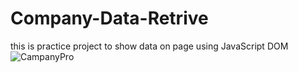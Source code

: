 # Company-Data-Retrive
this is practice project to show data on page using JavaScript DOM 
![CampanyPro](https://user-images.githubusercontent.com/47037064/56210935-76603480-6074-11e9-965e-3c071e24f1d4.PNG)
